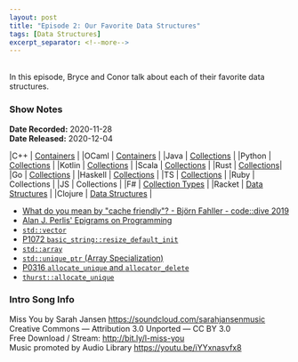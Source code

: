```yaml
---
layout: post
title: "Episode 2: Our Favorite Data Structures"
tags: [Data Structures]
excerpt_separator: <!--more-->
---
```


<div id="buzzsprout-player-6691847"></div>
<script src="https://www.buzzsprout.com/1501960/6691847-episode-2-our-favorite-data-structures.js?container_id=buzzsprout-player-6691847&player=small" type="text/javascript" charset="utf-8"></script>

<br>In this episode, Bryce and Conor talk about each of their favorite data structures.

<!--more-->

### Show Notes

**Date Recorded:** 2020-11-28 <br>
**Date Released:** 2020-12-04

|C++     | [Containers](https://en.cppreference.com/w/cpp/container) |
|OCaml   | [Containers](https://ocaml.org/learn/tutorials/comparison_of_standard_containers.html) |
|Java    | [Collections](https://docs.oracle.com/javase/8/docs/api/?java/util/Collections.html) |
|Python  | [Collections](https://docs.python.org/3/library/collections.html) |
|Kotlin  | [Collections](https://kotlinlang.org/api/latest/jvm/stdlib/kotlin.collections/index.html) |
|Scala   | [Collections](https://www.scala-lang.org/api/current/scala/collection/index.html) |
|Rust    | [Collections](https://doc.rust-lang.org/std/collections/index.html)|
|Go      | [Collections](https://godoc.org/github.com/golang-collections/collections) |
|Haskell | [Collections](http://hackage.haskell.org/package/collections-api-1.0.0.0/docs/Data-Collections.html) |
|TS      | [Collections](https://www.npmjs.com/package/typescript-collections) |
|Ruby    | Collections |
|JS      | Collections |
|F#      | [Collection Types](https://docs.microsoft.com/en-us/dotnet/fsharp/language-reference/fsharp-collection-types) |
|Racket  | [Data Structures](https://docs.racket-lang.org/data/index.html) |
|Clojure | [Data Structures](https://clojure.org/reference/data_structures) |

* [What do you mean by "cache friendly"? - Björn Fahller - code::dive 2019](https://youtu.be/Fzbotzi1gYs)
* [Alan J. Perlis' Epigrams on Programming](https://web.archive.org/web/19990117034445/http://www-pu.informatik.uni-tuebingen.de/users/klaeren/epigrams.html)
* [`std::vector`](https://en.cppreference.com/w/cpp/container/vector)
* [P1072 `basic_string::resize_default_init`](http://www.open-std.org/jtc1/sc22/wg21/docs/papers/2019/p1072r5.html)
* [`std::array`](https://en.cppreference.com/w/cpp/container/array)
* [`std::unique_ptr` (Array Specialization)](https://en.cppreference.com/w/cpp/memory/unique_ptr)
* [P0316 `allocate_unique` and `allocator_delete`](http://www.open-std.org/jtc1/sc22/wg21/docs/papers/2017/p0316r0.html)
* [`thurst::allocate_unique`](https://thrust.github.io/doc/allocate__unique_8h_source.html)

### Intro Song Info

Miss You by Sarah Jansen https://soundcloud.com/sarahjansenmusic<br>
Creative Commons — Attribution 3.0 Unported — CC BY 3.0<br>
Free Download / Stream: http://bit.ly/l-miss-you<br>
Music promoted by Audio Library https://youtu.be/iYYxnasvfx8<br>

